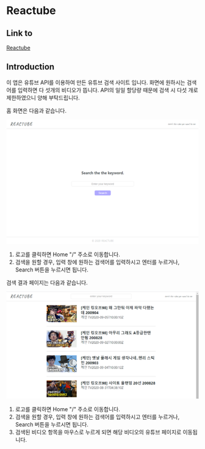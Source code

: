 # Reactube

## Link to

[Reactube](taesung1993.github.io/Reactube)

## Introduction

이 앱은 유튜브 API를 이용하여 만든 유튜브 검색 사이트 입니다. 화면에 원하시는 검색어를 입력하면 다 섯개의 비디오가 뜹니다. API의 일일 할당량 때문에 검색 시 다섯 개로 제한하였으니 양해 부탁드립니다.

홈 화면은 다음과 같습니다.

![Home](./images/home.png)

1.  로고를 클릭하면 Home "/" 주소로 이동합니다.
2.  검색을 원할 경우, 입력 창에 원하는 검색어를 입력하시고 엔터를 누르거나, Search 버튼을 누르시면 됩니다.

검색 결과 페이지는 다음과 같습니다.

![Result](./images/result.png)

1.  로고를 클릭하면 Home "/" 주소로 이동합니다.
2.  검색을 원할 경우, 입력 창에 원하는 검색어를 입력하시고 엔터를 누르거나, Search 버튼을 누르시면 됩니다.
3.  검색된 비디오 항목을 마우스로 누르게 되면 해당 비디오의 유튜브 페이지로 이동됩니다.
